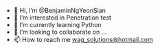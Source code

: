 - 👋 Hi, I’m @BenjaminNgYeonSian
- 👀 I’m interested in Penetration test
- 🌱 I’m currently learning Python
- 💞️ I’m looking to collaborate on ...
- 📫 How to reach me wag_solutions@hotmail.com

<!---
BenjaminNgYeonSian/BenjaminNgYeonSian is a ✨ special ✨ repository because its `README.md` (this file) appears on your GitHub profile.
You can click the Preview link to take a look at your changes.
--->
